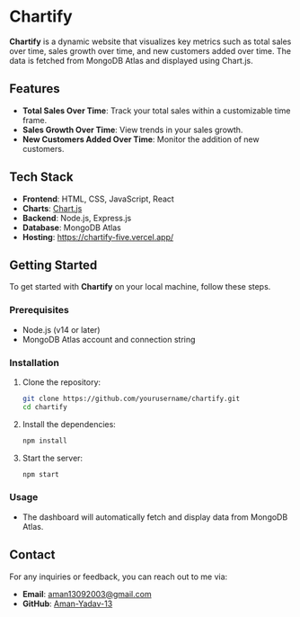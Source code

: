 # Chartify

**Chartify** is a dynamic website that visualizes key metrics such as total sales over time, sales growth over time, and new customers added over time. The data is fetched from MongoDB Atlas and displayed using Chart.js.

## Features

- **Total Sales Over Time**: Track your total sales within a customizable time frame.
- **Sales Growth Over Time**: View trends in your sales growth.
- **New Customers Added Over Time**: Monitor the addition of new customers.

## Tech Stack

- **Frontend**: HTML, CSS, JavaScript, React
- **Charts**: [Chart.js](https://www.chartjs.org/)
- **Backend**: Node.js, Express.js
- **Database**: MongoDB Atlas
- **Hosting**: https://chartify-five.vercel.app/

## Getting Started

To get started with **Chartify** on your local machine, follow these steps.

### Prerequisites

- Node.js (v14 or later)
- MongoDB Atlas account and connection string

### Installation

1. Clone the repository:

   ```bash
   git clone https://github.com/yourusername/chartify.git
   cd chartify
    ```

2. Install the dependencies:

    ```bash
    npm install
    ```

3. Start the server:

    ```bash
    npm start
    ```

### Usage
- The dashboard will automatically fetch and display data from MongoDB Atlas.

## Contact

For any inquiries or feedback, you can reach out to me via:

- **Email**: [aman13092003@gmail.com](mailto:aman13092003@gmail.com)
- **GitHub**: [Aman-Yadav-13](https://github.com/Aman-Yadav-13)
